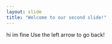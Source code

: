 ```yaml
---
layout: slide
title: "Welcome to our second slide!"
---
```

hi im fine
Use the left arrow to go back!
